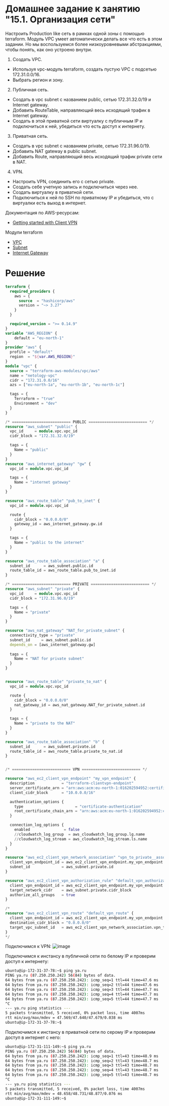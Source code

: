 # Домашнее задание к занятию "15.1. Организация сети"

Настроить Production like сеть в рамках одной зоны с помощью terraform. Модуль VPC умеет автоматически делать все что есть в этом задании. Но мы воспользуемся более низкоуровневыми абстракциями, чтобы понять, как оно устроено внутри.

1. Создать VPC.

- Используя vpc-модуль terraform, создать пустую VPC с подсетью 172.31.0.0/16.
- Выбрать регион и зону.

2. Публичная сеть.

- Создать в vpc subnet с названием public, сетью 172.31.32.0/19 и Internet gateway.
- Добавить RouteTable, направляющий весь исходящий трафик в Internet gateway.
- Создать в этой приватной сети виртуалку с публичным IP и подключиться к ней, убедиться что есть доступ к интернету.

3. Приватная сеть.

- Создать в vpc subnet с названием private, сетью 172.31.96.0/19.
- Добавить NAT gateway в public subnet.
- Добавить Route, направляющий весь исходящий трафик private сети в NAT.

4. VPN.

- Настроить VPN, соединить его с сетью private.
- Создать себе учетную запись и подключиться через нее.
- Создать виртуалку в приватной сети.
- Подключиться к ней по SSH по приватному IP и убедиться, что с виртуалки есть выход в интернет.

Документация по AWS-ресурсам:

- [Getting started with Client VPN](https://docs.aws.amazon.com/vpn/latest/clientvpn-admin/cvpn-getting-started.html)

Модули terraform

- [VPC](https://registry.terraform.io/providers/hashicorp/aws/latest/docs/resources/vpc)
- [Subnet](https://registry.terraform.io/providers/hashicorp/aws/latest/docs/resources/subnet)
- [Internet Gateway](https://registry.terraform.io/providers/hashicorp/aws/latest/docs/resources/internet_gateway)


# Решение
```tf
terraform {
  required_providers {
    aws = {
      source  = "hashicorp/aws"
      version = "~> 3.27"
    }
  }

  required_version = ">= 0.14.9"
}
variable "AWS_REGION" {    
    default = "eu-north-1"
}
provider "aws" {
  profile = "default"
  region  = "${var.AWS_REGION}"
}
module "vpc" {
  source = "terraform-aws-modules/vpc/aws"
  name = "netology-vpc"
  cidr = "172.31.0.0/16"
  azs = ["eu-north-1a", "eu-north-1b", "eu-north-1c"]

  tags = {
    Terraform = "true"
    Environment = "dev"
  }
}

/* ========================== PUBLIC ========================== */
resource "aws_subnet" "public" {
  vpc_id     = module.vpc.vpc_id
  cidr_block = "172.31.32.0/19"

  tags = {
    Name = "public"
  }
}
resource "aws_internet_gateway" "gw" {
  vpc_id = module.vpc.vpc_id

  tags = {
    Name = "internet gateway"
  }
}

resource "aws_route_table" "pub_to_inet" {
  vpc_id = module.vpc.vpc_id

  route {
    cidr_block = "0.0.0.0/0"
    gateway_id = aws_internet_gateway.gw.id
  }

  tags = {
    Name = "public to the internet"
  }
}

resource "aws_route_table_association" "a" {
  subnet_id      = aws_subnet.public.id
  route_table_id = aws_route_table.pub_to_inet.id
}

/* ========================== PRIVATE ========================== */
resource "aws_subnet" "private" {
  vpc_id     = module.vpc.vpc_id
  cidr_block = "172.31.96.0/19"

  tags = {
    Name = "private"
  }
}

resource "aws_nat_gateway" "NAT_for_private_subnet" {
  connectivity_type = "private"
  subnet_id     = aws_subnet.public.id
  depends_on = [aws_internet_gateway.gw]
  
  tags = {
    Name = "NAT for private subnet"
  }
}


resource "aws_route_table" "private_to_nat" {
  vpc_id = module.vpc.vpc_id

  route {
    cidr_block = "0.0.0.0/0"
    nat_gateway_id = aws_nat_gateway.NAT_for_private_subnet.id
  }

  tags = {
    Name = "private to the NAT"
  }
}

resource "aws_route_table_association" "b" {
  subnet_id      = aws_subnet.private.id
  route_table_id = aws_route_table.private_to_nat.id
}


/* ========================== VPN ========================== */

resource "aws_ec2_client_vpn_endpoint" "my_vpn_endpoint" {
  description            = "terraform-clientvpn-endpoint"
  server_certificate_arn = "arn:aws:acm:eu-north-1:016202594952:certificate/f9450162-558c-403f-a600-6be21145edc3"
  client_cidr_block      = "10.0.0.0/16"

  authentication_options {
    type                       = "certificate-authentication"
    root_certificate_chain_arn = "arn:aws:acm:eu-north-1:016202594952:certificate/12f191a9-47d7-496d-856c-89b5211a772e"
  }

  connection_log_options {
    enabled               = false
    //cloudwatch_log_group  = aws_cloudwatch_log_group.lg.name
    //cloudwatch_log_stream = aws_cloudwatch_log_stream.ls.name
  }
}

resource "aws_ec2_client_vpn_network_association" "vpn_to_private__association" {
  client_vpn_endpoint_id = aws_ec2_client_vpn_endpoint.my_vpn_endpoint.id
  subnet_id              = aws_subnet.private.id
}

resource "aws_ec2_client_vpn_authorization_rule" "default_vpn_authorization_rule" {
  client_vpn_endpoint_id = aws_ec2_client_vpn_endpoint.my_vpn_endpoint.id
  target_network_cidr    = aws_subnet.private.cidr_block
  authorize_all_groups   = true
}

/*
resource "aws_ec2_client_vpn_route" "default_vpn_route" {
  client_vpn_endpoint_id = aws_ec2_client_vpn_endpoint.my_vpn_endpoint.id
  destination_cidr_block = "0.0.0.0/0"
  target_vpc_subnet_id   = aws_ec2_client_vpn_network_association.vpn_to_private__association.subnet_id
}
*/
```

Подключимся к VPN:
![image](https://user-images.githubusercontent.com/32748936/128720726-11b83dec-fd93-4d0b-b482-2c7702b1ff14.png)


Подключимся к инстансу в публичной сети по белому IP и проверим доступ к интернету:
```bash
ubuntu@ip-172-31-37-78:~$ ping ya.ru
PING ya.ru (87.250.250.242) 56(84) bytes of data.
64 bytes from ya.ru (87.250.250.242): icmp_seq=1 ttl=44 time=47.6 ms
64 bytes from ya.ru (87.250.250.242): icmp_seq=2 ttl=44 time=47.6 ms
64 bytes from ya.ru (87.250.250.242): icmp_seq=3 ttl=44 time=47.7 ms
64 bytes from ya.ru (87.250.250.242): icmp_seq=4 ttl=44 time=47.7 ms
64 bytes from ya.ru (87.250.250.242): icmp_seq=5 ttl=44 time=47.7 ms
^C
--- ya.ru ping statistics ---
5 packets transmitted, 5 received, 0% packet loss, time 4007ms
rtt min/avg/max/mdev = 47.569/47.640/47.679/0.038 ms
ubuntu@ip-172-31-37-78:~$
```

Подключимся к инстансу в приватной сети по серому IP и проверим доступ в интернет с него:
```bash
ubuntu@ip-172-31-111-149:~$ ping ya.ru
PING ya.ru (87.250.250.242) 56(84) bytes of data.
64 bytes from ya.ru (87.250.250.242): icmp_seq=1 ttl=43 time=48.9 ms
64 bytes from ya.ru (87.250.250.242): icmp_seq=2 ttl=43 time=48.7 ms
64 bytes from ya.ru (87.250.250.242): icmp_seq=3 ttl=43 time=48.7 ms
64 bytes from ya.ru (87.250.250.242): icmp_seq=4 ttl=43 time=48.7 ms
64 bytes from ya.ru (87.250.250.242): icmp_seq=5 ttl=43 time=48.7 ms
^C
--- ya.ru ping statistics ---
5 packets transmitted, 5 received, 0% packet loss, time 4007ms
rtt min/avg/max/mdev = 48.658/48.731/48.877/0.076 ms
ubuntu@ip-172-31-111-149:~$
```
